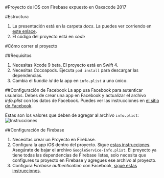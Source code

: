 #Proyecto de iOS con Firebase expuesto en Oaxacode 2017

#Estructura

1. La presentación está en la carpeta *docs*. La puedes ver corriendo en [este enlace](https://ecamacho.github.io/firebase_ios_oaxacode).
2. El código del proyecto está en *code*

#Cómo correr el proyecto

##Requisitos
1. Necesitas Xcode 9 beta. El proyecto está en Swift 4.
2. Necesitas Cocoapods. Ejecuta `pod install` para descargar las dependencias.
3. Cambia el *bundle id* de la app en `info.plist` a uno único.

##Configuración de Facebook
La app usa Facebook para autenticar usuarios. Debes de crear una app en Facebook y actualizar el archivo *info.plist* con los datos de Facebook. Puedes ver las instrucciones en [el sitio de Facebook](https://developers.facebook.com/docs/facebook-login/ios).

Estas son los valores que deben de agregar al archivo `info.plist`: 
![Instrucciones](https://ecamacho.github.io/firebase_ios_oaxacode/images/fb_config.png)

##Configuración de Firebase
1. Necesitas crear un Proyecto en Firebase.
2. Configura la app iOS dentro del proyecto. Sigue [estas instrucciones](https://firebase.google.com/docs/ios/setup). Asegúrate de bajar el archivo `GoogleService-Info.plist`. El proyecto ya tiene todas las dependencias de Firebase listas, solo necesita que configures tu proyecto en Firebase y agregues ese archivo al proyecto. 
3. Configura *Firebase authentication* con Facebook, [sigue estas instrucciones](https://firebase.google.com/docs/auth/ios/facebook-login).




